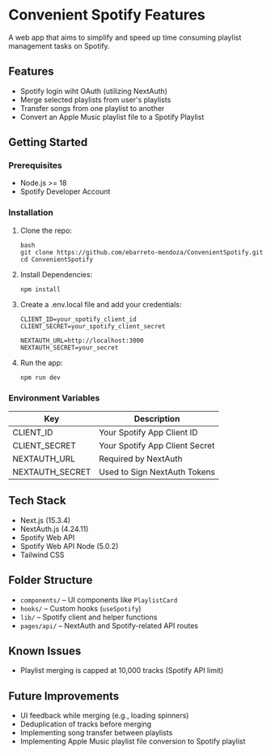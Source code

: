 # Convenient Spotify Features

A web app that aims to simplify and speed up time consuming playlist management tasks on Spotify.

## Features

- Spotify login wiht OAuth (utilizing NextAuth)
- Merge selected playlists from user's playlists
- Transfer songs from one playlist to another
- Convert an Apple Music playlist file to a Spotify Playlist

## Getting Started

### Prerequisites

- Node.js >= 18
- Spotify Developer Account

### Installation

1. Clone the repo:
   ```
   bash
   git clone https://github.com/ebarreto-mendoza/ConvenientSpotify.git
   cd ConvenientSpotify
   ```
2. Install Dependencies:
   ```
   npm install
   ```
3. Create a .env.local file and add your credentials:

   ```
   CLIENT_ID=your_spotify_client_id
   CLIENT_SECRET=your_spotify_client_secret

   NEXTAUTH_URL=http://localhost:3000
   NEXTAUTH_SECRET=your_secret
   ```

4. Run the app:
   ```
   npm run dev
   ```

### Environment Variables

| Key             | Description                    |
| --------------- | ------------------------------ |
| CLIENT_ID       | Your Spotify App Client ID     |
| CLIENT_SECRET   | Your Spotify App Client Secret |
| NEXTAUTH_URL    | Required by NextAuth           |
| NEXTAUTH_SECRET | Used to Sign NextAuth Tokens   |

## Tech Stack

- Next.js (15.3.4)
- NextAuth.js (4.24.11)
- Spotify Web API
- Spotify Web API Node (5.0.2)
- Tailwind CSS

## Folder Structure

- `components/` – UI components like `PlaylistCard`
- `hooks/` – Custom hooks (`useSpotify`)
- `lib/` – Spotify client and helper functions
- `pages/api/` – NextAuth and Spotify-related API routes

## Known Issues

- Playlist merging is capped at 10,000 tracks (Spotify API limit)

## Future Improvements

- UI feedback while merging (e.g., loading spinners)
- Deduplication of tracks before merging
- Implementing song transfer between playlists
- Implementing Apple Music playlist file conversion to Spotify playlist

<!-- First, run the development server: -->

<!-- ```bash
npm run dev
# or
yarn dev
# orz
pnpm dev
# or
bun dev
``` -->

<!-- Open [http://localhost:3000](http://localhost:3000) with your browser to see the result.

You can start editing the page by modifying `app/page.js`. The page auto-updates as you edit the file.

This project uses [`next/font`](https://nextjs.org/docs/app/building-your-application/optimizing/fonts) to automatically optimize and load [Geist](https://vercel.com/font), a new font family for Vercel.

## Learn More

To learn more about Next.js, take a look at the following resources:

- [Next.js Documentation](https://nextjs.org/docs) - learn about Next.js features and API.
- [Learn Next.js](https://nextjs.org/learn) - an interactive Next.js tutorial.

You can check out [the Next.js GitHub repository](https://github.com/vercel/next.js) - your feedback and contributions are welcome!

## Deploy on Vercel

The easiest way to deploy your Next.js app is to use the [Vercel Platform](https://vercel.com/new?utm_medium=default-template&filter=next.js&utm_source=create-next-app&utm_campaign=create-next-app-readme) from the creators of Next.js.

Check out our [Next.js deployment documentation](https://nextjs.org/docs/app/building-your-application/deploying) for more details. -->
